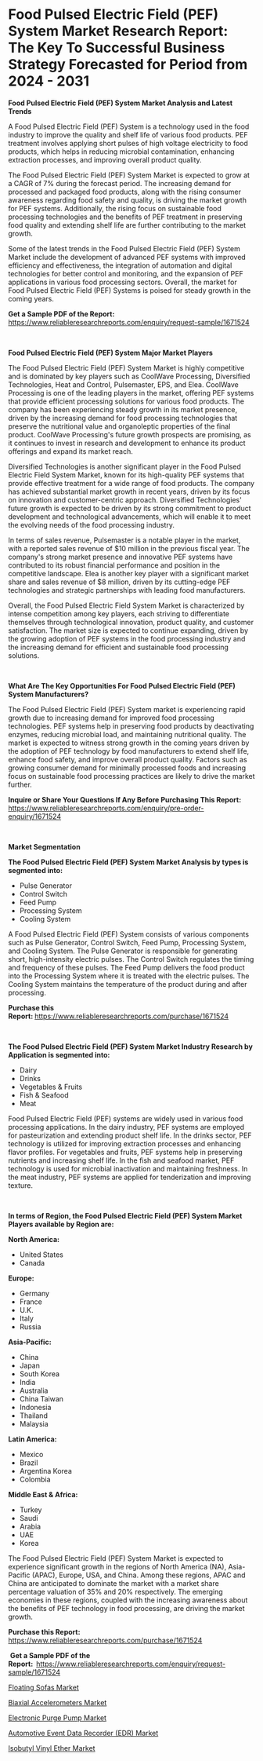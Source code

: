 <p><h1>Food Pulsed Electric Field (PEF) System Market Research Report: The Key To Successful Business Strategy Forecasted for Period from 2024 - 2031</h1></p><p><strong>Food Pulsed Electric Field (PEF) System Market Analysis and Latest Trends</strong></p>
<p><p>A Food Pulsed Electric Field (PEF) System is a technology used in the food industry to improve the quality and shelf life of various food products. PEF treatment involves applying short pulses of high voltage electricity to food products, which helps in reducing microbial contamination, enhancing extraction processes, and improving overall product quality.</p><p>The Food Pulsed Electric Field (PEF) System Market is expected to grow at a CAGR of 7% during the forecast period. The increasing demand for processed and packaged food products, along with the rising consumer awareness regarding food safety and quality, is driving the market growth for PEF systems. Additionally, the rising focus on sustainable food processing technologies and the benefits of PEF treatment in preserving food quality and extending shelf life are further contributing to the market growth.</p><p>Some of the latest trends in the Food Pulsed Electric Field (PEF) System Market include the development of advanced PEF systems with improved efficiency and effectiveness, the integration of automation and digital technologies for better control and monitoring, and the expansion of PEF applications in various food processing sectors. Overall, the market for Food Pulsed Electric Field (PEF) Systems is poised for steady growth in the coming years.</p></p>
<p><strong>Get a Sample PDF of the Report:&nbsp;</strong> <a href="https://www.reliableresearchreports.com/enquiry/request-sample/1671524">https://www.reliableresearchreports.com/enquiry/request-sample/1671524</a></p>
<p>&nbsp;</p>
<p><strong>Food Pulsed Electric Field (PEF) System Major Market Players</strong></p>
<p><p>The Food Pulsed Electric Field (PEF) System Market is highly competitive and is dominated by key players such as CoolWave Processing, Diversified Technologies, Heat and Control, Pulsemaster, EPS, and Elea. CoolWave Processing is one of the leading players in the market, offering PEF systems that provide efficient processing solutions for various food products. The company has been experiencing steady growth in its market presence, driven by the increasing demand for food processing technologies that preserve the nutritional value and organoleptic properties of the final product. CoolWave Processing's future growth prospects are promising, as it continues to invest in research and development to enhance its product offerings and expand its market reach.</p><p>Diversified Technologies is another significant player in the Food Pulsed Electric Field System Market, known for its high-quality PEF systems that provide effective treatment for a wide range of food products. The company has achieved substantial market growth in recent years, driven by its focus on innovation and customer-centric approach. Diversified Technologies' future growth is expected to be driven by its strong commitment to product development and technological advancements, which will enable it to meet the evolving needs of the food processing industry.</p><p>In terms of sales revenue, Pulsemaster is a notable player in the market, with a reported sales revenue of $10 million in the previous fiscal year. The company's strong market presence and innovative PEF systems have contributed to its robust financial performance and position in the competitive landscape. Elea is another key player with a significant market share and sales revenue of $8 million, driven by its cutting-edge PEF technologies and strategic partnerships with leading food manufacturers.</p><p>Overall, the Food Pulsed Electric Field System Market is characterized by intense competition among key players, each striving to differentiate themselves through technological innovation, product quality, and customer satisfaction. The market size is expected to continue expanding, driven by the growing adoption of PEF systems in the food processing industry and the increasing demand for efficient and sustainable food processing solutions.</p></p>
<p>&nbsp;</p>
<p><strong>What Are The Key Opportunities For Food Pulsed Electric Field (PEF) System Manufacturers?</strong></p>
<p><p>The Food Pulsed Electric Field (PEF) System market is experiencing rapid growth due to increasing demand for improved food processing technologies. PEF systems help in preserving food products by deactivating enzymes, reducing microbial load, and maintaining nutritional quality. The market is expected to witness strong growth in the coming years driven by the adoption of PEF technology by food manufacturers to extend shelf life, enhance food safety, and improve overall product quality. Factors such as growing consumer demand for minimally processed foods and increasing focus on sustainable food processing practices are likely to drive the market further.</p></p>
<p><strong>Inquire or Share Your Questions If Any Before Purchasing This Report:</strong> <a href="https://www.reliableresearchreports.com/enquiry/pre-order-enquiry/1671524">https://www.reliableresearchreports.com/enquiry/pre-order-enquiry/1671524</a></p>
<p>&nbsp;</p>
<p><strong>Market Segmentation</strong></p>
<p><strong>The Food Pulsed Electric Field (PEF) System Market Analysis by types is segmented into:</strong></p>
<p><ul><li>Pulse Generator</li><li>Control Switch</li><li>Feed Pump</li><li>Processing System</li><li>Cooling System</li></ul></p>
<p><p>A Food Pulsed Electric Field (PEF) System consists of various components such as Pulse Generator, Control Switch, Feed Pump, Processing System, and Cooling System. The Pulse Generator is responsible for generating short, high-intensity electric pulses. The Control Switch regulates the timing and frequency of these pulses. The Feed Pump delivers the food product into the Processing System where it is treated with the electric pulses. The Cooling System maintains the temperature of the product during and after processing.</p></p>
<p><strong>Purchase this Report:&nbsp;</strong><a href="https://www.reliableresearchreports.com/purchase/1671524">https://www.reliableresearchreports.com/purchase/1671524</a></p>
<p>&nbsp;</p>
<p><strong>The Food Pulsed Electric Field (PEF) System Market Industry Research by Application is segmented into:</strong></p>
<p><ul><li>Dairy</li><li>Drinks</li><li>Vegetables & Fruits</li><li>Fish & Seafood</li><li>Meat</li></ul></p>
<p><p>Food Pulsed Electric Field (PEF) systems are widely used in various food processing applications. In the dairy industry, PEF systems are employed for pasteurization and extending product shelf life. In the drinks sector, PEF technology is utilized for improving extraction processes and enhancing flavor profiles. For vegetables and fruits, PEF systems help in preserving nutrients and increasing shelf life. In the fish and seafood market, PEF technology is used for microbial inactivation and maintaining freshness. In the meat industry, PEF systems are applied for tenderization and improving texture.</p></p>
<p>&nbsp;</p>
<p><strong>In terms of Region, the Food Pulsed Electric Field (PEF) System Market Players available by Region are:</strong></p>
<p>
    <p> <strong> North America: </strong>
        <ul>
            <li>United States</li>
            <li>Canada</li>
        </ul>
        </p> 
    <p> <strong> Europe: </strong>
        <ul>
            <li>Germany</li>
            <li>France</li>
            <li>U.K.</li>
            <li>Italy</li>
            <li>Russia</li>
        </ul>
        </p> 
    <p> <strong> Asia-Pacific: </strong>
        <ul>
            <li>China</li>
            <li>Japan</li>
            <li>South Korea</li>
            <li>India</li>
            <li>Australia</li>
            <li>China Taiwan</li>
            <li>Indonesia</li>
            <li>Thailand</li>
            <li>Malaysia</li>
        </ul>
        </p> 
    <p> <strong> Latin America: </strong>
        <ul>
            <li>Mexico</li>
            <li>Brazil</li>
            <li>Argentina Korea</li>
            <li>Colombia</li>
        </ul>
        </p> 
    <p> <strong> Middle East & Africa: </strong>
        <ul>
            <li>Turkey</li>
            <li>Saudi</li>
            <li>Arabia</li>
            <li>UAE</li>
            <li>Korea</li>
        </ul>
    </p>
    </p>
<p><p>The Food Pulsed Electric Field (PEF) System Market is expected to experience significant growth in the regions of North America (NA), Asia-Pacific (APAC), Europe, USA, and China. Among these regions, APAC and China are anticipated to dominate the market with a market share percentage valuation of 35% and 20% respectively. The emerging economies in these regions, coupled with the increasing awareness about the benefits of PEF technology in food processing, are driving the market growth.</p></p>
<p><strong>Purchase this Report: </strong><a href="https://www.reliableresearchreports.com/purchase/1671524">https://www.reliableresearchreports.com/purchase/1671524</a></p>
<p>&nbsp;<strong>Get a Sample PDF of the Report:&nbsp;&nbsp;</strong><a href="https://www.reliableresearchreports.com/enquiry/request-sample/1671524">https://www.reliableresearchreports.com/enquiry/request-sample/1671524</a></p>
<p><strong></strong></p>
<p><p><a href="https://github.com/globismark/Market-Research-Report-List-2/blob/main/floating-sofas-market.md">Floating Sofas Market</a></p><p><a href="https://github.com/prosalinda88/Market-Research-Report-List-3/blob/main/biaxial-accelerometers-market.md">Biaxial Accelerometers Market</a></p><p><a href="https://issuu.com/reportprime-2/docs/electronic-purge-pump-market-size-2030.pptx">Electronic Purge Pump Market</a></p><p><a href="https://issuu.com/reportprime-2/docs/automotive-event-data-recorder-edr-market-size-203">Automotive Event Data Recorder (EDR) Market</a></p><p><a href="https://github.com/NorbertYates/Market-Research-Report-List-3/blob/main/isobutyl-vinyl-ether-market.md">Isobutyl Vinyl Ether Market</a></p></p>